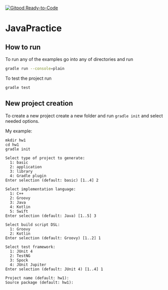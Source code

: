 [![Gitpod Ready-to-Code](https://img.shields.io/badge/Gitpod-Ready--to--Code-blue?logo=gitpod)](https://gitpod.io/#https://github.com/FrozenAlex/JavaPractice) 

# JavaPractice

## How to run
To run any of the examples go into any of directories and run
```bash
gradle run --console=plain
```

To test the project run 
```bash
gradle test
```

## New project creation

To create a new project create a new folder and run `gradle init` and select needed options.

My example:
```
mkdir hw1
cd hw1
gradle init

Select type of project to generate:
  1: basic
  2: application
  3: library
  4: Gradle plugin
Enter selection (default: basic) [1..4] 2

Select implementation language:
  1: C++
  2: Groovy
  3: Java
  4: Kotlin
  5: Swift
Enter selection (default: Java) [1..5] 3

Select build script DSL:
  1: Groovy
  2: Kotlin
Enter selection (default: Groovy) [1..2] 1

Select test framework:
  1: JUnit 4
  2: TestNG
  3: Spock
  4: JUnit Jupiter
Enter selection (default: JUnit 4) [1..4] 1

Project name (default: hw1): 
Source package (default: hw1): 
```